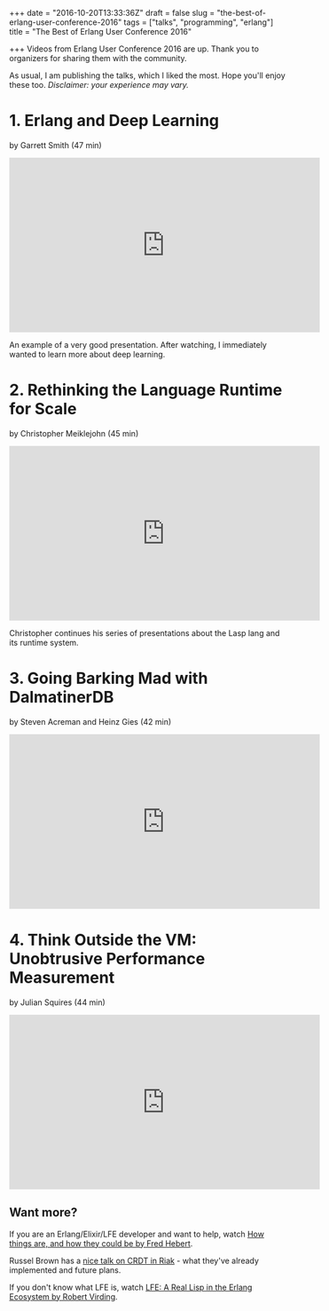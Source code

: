+++
date = "2016-10-20T13:33:36Z"
draft = false
slug = "the-best-of-erlang-user-conference-2016"
tags = ["talks", "programming", "erlang"]
title = "The Best of Erlang User Conference 2016"

+++
Videos from Erlang User Conference 2016 are up. Thank you to organizers for
sharing them with the community.

As usual, I am publishing the talks, which I liked the most. Hope you'll enjoy
these too. _Disclaimer: your experience may vary._

<!--more-->

# 1. Erlang and Deep Learning

by Garrett Smith (47 min)

<iframe width="560" height="315" src="https://www.youtube.com/embed/iMhBEVCgPdg" frameborder="0" allowfullscreen></iframe>

An example of a very good presentation. After watching, I immediately wanted to learn more about deep learning.

# 2. Rethinking the Language Runtime for Scale

by Christopher Meiklejohn (45 min)

<iframe width="560" height="315" src="https://www.youtube.com/embed/SXT_fVJOkD0" frameborder="0" allowfullscreen></iframe>

Christopher continues his series of presentations about the Lasp lang and its runtime system.

# 3. Going Barking Mad with DalmatinerDB

by Steven Acreman and Heinz Gies (42 min)

<iframe width="560" height="315" src="https://www.youtube.com/embed/1lC8m3omo4I" frameborder="0" allowfullscreen></iframe>

# 4. Think Outside the VM: Unobtrusive Performance Measurement

by Julian Squires (44 min)

<iframe width="560" height="315" src="https://www.youtube.com/embed/xP2yzaYdjpo" frameborder="0" allowfullscreen></iframe>

## Want more?

If you are an Erlang/Elixir/LFE developer and want to help, watch [How things are, and how they could be by Fred Hebert](https://www.youtube.com/watch?v=Z28SDd9bXcE).

Russel Brown has a [nice talk on CRDT in Riak](https://www.youtube.com/watch?v=f20882ZSdkU) - what they've already implemented and future plans.

If you don't know what LFE is, watch [LFE: A Real Lisp in the Erlang Ecosystem by Robert Virding](https://www.youtube.com/watch?v=x2ysisqgd2g).

